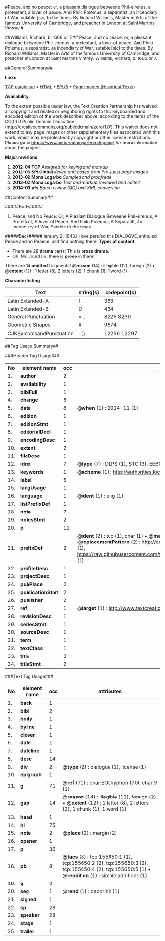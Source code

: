 #Peace, and no peace: or, a pleasant dialogue betweene Phil-eirenus, a protestant, a lover of peace. And Philo Polemus, a separatist, an incendiary of War, sutable [sic] to the times. By Richard Williams, Master in Arts of the famous University of Cambridge, and preacher in London at Saint Martins Vintrey.#

##Williams, Richard, b. 1606 or 7.##
Peace, and no peace: or, a pleasant dialogue betweene Phil-eirenus, a protestant, a lover of peace. And Philo Polemus, a separatist, an incendiary of War, sutable [sic] to the times. By Richard Williams, Master in Arts of the famous University of Cambridge, and preacher in London at Saint Martins Vintrey.
Williams, Richard, b. 1606 or 7.

##General Summary##

**Links**

[TCP catalogue](http://www.ota.ox.ac.uk/tcp/)  • 
[HTML](http://tei.it.ox.ac.uk/tcp/Texts-HTML/free/A96/A96606.html)  • 
[EPUB](http://tei.it.ox.ac.uk/tcp/Texts-EPUB/free/A96/A96606.epub) • 
[Page images (Historical Texts)](https://historicaltexts.jisc.ac.uk/eebo-99873324e)

**Availability**

To the extent possible under law, the Text Creation Partnership has waived all copyright and related or neighboring rights to this keyboarded and encoded edition of the work described above, according to the terms of the CC0 1.0 Public Domain Dedication (http://creativecommons.org/publicdomain/zero/1.0/). This waiver does not extend to any page images or other supplementary files associated with this work, which may be protected by copyright or other license restrictions. Please go to https://www.textcreationpartnership.org/ for more information about the project.

**Major revisions**

1. __2012-04__ __TCP__ *Assigned for keying and markup*
1. __2012-06__ __SPi Global__ *Keyed and coded from ProQuest page images*
1. __2013-02__ __Mona Logarbo__ *Sampled and proofread*
1. __2013-02__ __Mona Logarbo__ *Text and markup reviewed and edited*
1. __2014-03__ __pfs__ *Batch review (QC) and XML conversion*

##Content Summary##

#####Body#####

1. Peace, and No Peace: Or, A Pleaſant Dialogue Betweene Phil-eirenus, A Proteſtant, A lover of Peace. And Philo Polemus, A Separatiſt, An Incendiary of War, Sutable to the times.

#####Back#####
Ianuary 2. 1643.I Have peruſed this DIALOGVE, entituled Peace and no Peaece, and find nothing therei
**Types of content**

  * There are 28 **drama** parts! This is **prose drama**.
  * Oh, Mr. Jourdain, there is **prose** in there!

There are 14 **omitted** fragments! 
 @__reason__ (14) : illegible (12), foreign (2)  •  @__extent__ (12) : 1 letter (8), 2 letters (2), 1 chunk (1), 1 word (1)

**Character listing**


|Text|string(s)|codepoint(s)|
|---|---|---|
|Latin Extended-A|ſ|383|
|Latin Extended-B|Ʋ|434|
|General Punctuation|•…|8226 8230|
|Geometric Shapes|◊|9674|
|CJKSymbolsandPunctuation|〈〉|12296 12297|

##Tag Usage Summary##

###Header Tag Usage###

|No|element name|occ|attributes|
|---|---|---|---|
|1.|__author__|2||
|2.|__availability__|1||
|3.|__biblFull__|1||
|4.|__change__|5||
|5.|__date__|8| @__when__ (1) : 2014-11 (1)|
|6.|__edition__|1||
|7.|__editionStmt__|1||
|8.|__editorialDecl__|1||
|9.|__encodingDesc__|1||
|10.|__extent__|2||
|11.|__fileDesc__|1||
|12.|__idno__|7| @__type__ (7) : DLPS (1), STC (3), EEBO-CITATION (1), PROQUEST (1), VID (1)|
|13.|__keywords__|1| @__scheme__ (1) : http://authorities.loc.gov/ (1)|
|14.|__label__|5||
|15.|__langUsage__|1||
|16.|__language__|1| @__ident__ (1) : eng (1)|
|17.|__listPrefixDef__|1||
|18.|__note__|7||
|19.|__notesStmt__|2||
|20.|__p__|11||
|21.|__prefixDef__|2| @__ident__ (2) : tcp (1), char (1)  •  @__matchPattern__ (2) : ([0-9\-]+):([0-9IVX]+) (1), (.+) (1)  •  @__replacementPattern__ (2) : http://eebo.chadwyck.com/downloadtiff?vid=$1&page=$2 (1), https://raw.githubusercontent.com/textcreationpartnership/Texts/master/tcpchars.xml#$1 (1)|
|22.|__profileDesc__|1||
|23.|__projectDesc__|1||
|24.|__pubPlace__|2||
|25.|__publicationStmt__|2||
|26.|__publisher__|2||
|27.|__ref__|1| @__target__ (1) : http://www.textcreationpartnership.org/docs/. (1)|
|28.|__revisionDesc__|1||
|29.|__seriesStmt__|1||
|30.|__sourceDesc__|1||
|31.|__term__|1||
|32.|__textClass__|1||
|33.|__title__|3||
|34.|__titleStmt__|2||


###Text Tag Usage###

|No|element name|occ|attributes|
|---|---|---|---|
|1.|__back__|1||
|2.|__bibl__|2||
|3.|__body__|1||
|4.|__byline__|1||
|5.|__closer__|1||
|6.|__date__|1||
|7.|__dateline__|1||
|8.|__desc__|14||
|9.|__div__|2| @__type__ (2) : dialogue (1), license (1)|
|10.|__epigraph__|1||
|11.|__g__|71| @__ref__ (71) : char:EOLhyphen (70), char:V (1)|
|12.|__gap__|14| @__reason__ (14) : illegible (12), foreign (2)  •  @__extent__ (12) : 1 letter (8), 2 letters (2), 1 chunk (1), 1 word (1)|
|13.|__head__|1||
|14.|__hi__|75||
|15.|__note__|2| @__place__ (2) : margin (2)|
|16.|__opener__|1||
|17.|__p__|36||
|18.|__pb__|8| @__facs__ (8) : tcp:155650:1 (1), tcp:155650:2 (2), tcp:155650:3 (2), tcp:155650:4 (2), tcp:155650:5 (1)  •  @__rendition__ (1) : simple:additions (1)|
|19.|__q__|2||
|20.|__seg__|1| @__rend__ (1) : decorInit (1)|
|21.|__signed__|1||
|22.|__sp__|28||
|23.|__speaker__|28||
|24.|__stage__|1||
|25.|__trailer__|1||
